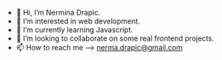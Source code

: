 - 👋 Hi, I’m Nermina Drapic.
- 👀 I’m interested in web development.
- 🌱 I’m currently learning Javascript.
- 💞️ I’m looking to collaborate on some real frontend projects.
- 📫 How to reach me --> nerma.drapic@gmail.com

<!---
dnerma/dnerma is a ✨ special ✨ repository because its `README.md` (this file) appears on your GitHub profile.
You can click the Preview link to take a look at your changes.
--->
